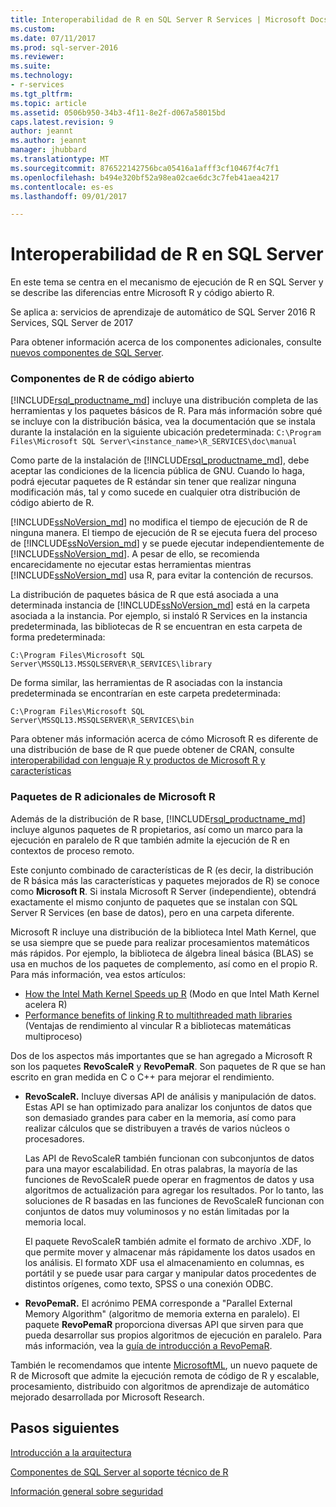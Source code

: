 ```yaml
---
title: Interoperabilidad de R en SQL Server R Services | Microsoft Docs
ms.custom: 
ms.date: 07/11/2017
ms.prod: sql-server-2016
ms.reviewer: 
ms.suite: 
ms.technology:
- r-services
ms.tgt_pltfrm: 
ms.topic: article
ms.assetid: 0506b950-34b3-4f11-8e2f-d067a58015bd
caps.latest.revision: 9
author: jeannt
ms.author: jeannt
manager: jhubbard
ms.translationtype: MT
ms.sourcegitcommit: 876522142756bca05416a1afff3cf10467f4c7f1
ms.openlocfilehash: b494e320bf52a98ea02cae6dc3c7feb41aea4217
ms.contentlocale: es-es
ms.lasthandoff: 09/01/2017

---
```

# <a name="r-interoperability-in-sql-server"></a>Interoperabilidad de R en SQL Server

En este tema se centra en el mecanismo de ejecución de R en SQL Server y se describe las diferencias entre Microsoft R y código abierto R.

Se aplica a: servicios de aprendizaje de automático de SQL Server 2016 R Services, SQL Server de 2017

Para obtener información acerca de los componentes adicionales, consulte [nuevos componentes de SQL Server](../../advanced-analytics/r-services/new-components-in-sql-server-to-support-r.md).

### <a name="open-source-r-components"></a>Componentes de R de código abierto

[!INCLUDE[rsql_productname_md](../../includes/rsql-productname-md.md)] incluye una distribución completa de las herramientas y los paquetes básicos de R. Para más información sobre qué se incluye con la distribución básica, vea la documentación que se instala durante la instalación en la siguiente ubicación predeterminada: `C:\Program Files\Microsoft SQL Server\<instance_name>\R_SERVICES\doc\manual`

Como parte de la instalación de [!INCLUDE[rsql_productname_md](../../includes/rsql-productname-md.md)], debe aceptar las condiciones de la licencia pública de GNU. Cuando lo haga, podrá ejecutar paquetes de R estándar sin tener que realizar ninguna modificación más, tal y como sucede en cualquier otra distribución de código abierto de R.

[!INCLUDE[ssNoVersion_md](../../includes/ssnoversion-md.md)] no modifica el tiempo de ejecución de R de ninguna manera. El tiempo de ejecución de R se ejecuta fuera del proceso de [!INCLUDE[ssNoVersion_md](../../includes/ssnoversion-md.md)] y se puede ejecutar independientemente de [!INCLUDE[ssNoVersion_md](../../includes/ssnoversion-md.md)]. A pesar de ello, se recomienda encarecidamente no ejecutar estas herramientas mientras [!INCLUDE[ssNoVersion_md](../../includes/ssnoversion-md.md)] usa R, para evitar la contención de recursos.

La distribución de paquetes básica de R que está asociada a una determinada instancia de [!INCLUDE[ssNoVersion_md](../../includes/ssnoversion-md.md)] está en la carpeta asociada a la instancia. Por ejemplo, si instaló R Services en la instancia predeterminada, las bibliotecas de R se encuentran en esta carpeta de forma predeterminada:

    C:\Program Files\Microsoft SQL Server\MSSQL13.MSSQLSERVER\R_SERVICES\library

De forma similar, las herramientas de R asociadas con la instancia predeterminada se encontrarían en este carpeta predeterminada:

    C:\Program Files\Microsoft SQL Server\MSSQL13.MSSQLSERVER\R_SERVICES\bin

Para obtener más información acerca de cómo Microsoft R es diferente de una distribución de base de R que puede obtener de CRAN, consulte [interoperabilidad con lenguaje R y productos de Microsoft R y características](https://docs.microsoft.com/en-us/r-server/what-is-r-server-interoperability)

### <a name="additional-r-packages-from-microsoft-r"></a>Paquetes de R adicionales de Microsoft R

Además de la distribución de R base, [!INCLUDE[rsql_productname_md](../../includes/rsql-productname-md.md)] incluye algunos paquetes de R propietarios, así como un marco para la ejecución en paralelo de R que también admite la ejecución de R en contextos de proceso remoto.

Este conjunto combinado de características de R (es decir, la distribución de R básica más las características y paquetes mejorados de R) se conoce como **Microsoft R**. Si instala Microsoft R Server (independiente), obtendrá exactamente el mismo conjunto de paquetes que se instalan con SQL Server R Services (en base de datos), pero en una carpeta diferente.

Microsoft R incluye una distribución de la biblioteca Intel Math Kernel, que se usa siempre que se puede para realizar procesamientos matemáticos más rápidos. Por ejemplo, la biblioteca de álgebra lineal básica (BLAS) se usa en muchos de los paquetes de complemento, así como en el propio R. Para más información, vea estos artículos:

+ [How the Intel Math Kernel Speeds up R](http://blog.revolutionanalytics.com/2014/10/revolution-r-open-mkl.html) (Modo en que Intel Math Kernel acelera R)
+ [Performance benefits of linking R to multithreaded math libraries](http://blog.revolutionanalytics.com/2010/06/performance-benefits-of-multithreaded-r.html) (Ventajas de rendimiento al vincular R a bibliotecas matemáticas multiproceso)

Dos de los aspectos más importantes que se han agregado a Microsoft R son los paquetes **RevoScaleR** y **RevoPemaR**. Son paquetes de R que se han escrito en gran medida en C o C++ para mejorar el rendimiento.

+ **RevoScaleR.** Incluye diversas API de análisis y manipulación de datos. Estas API se han optimizado para analizar los conjuntos de datos que son demasiado grandes para caber en la memoria, así como para realizar cálculos que se distribuyen a través de varios núcleos o procesadores.

   Las API de RevoScaleR también funcionan con subconjuntos de datos para una mayor escalabilidad. En otras palabras, la mayoría de las funciones de RevoScaleR puede operar en fragmentos de datos y usa algoritmos de actualización para agregar los resultados. Por lo tanto, las soluciones de R basadas en las funciones de RevoScaleR funcionan con conjuntos de datos muy voluminosos y no están limitadas por la memoria local.

  El paquete RevoScaleR también admite el formato de archivo .XDF, lo que permite mover y almacenar más rápidamente los datos usados en los análisis. El formato XDF usa el almacenamiento en columnas, es portátil y se puede usar para cargar y manipular datos procedentes de distintos orígenes, como texto, SPSS o una conexión ODBC. 

+ **RevoPemaR.** El acrónimo PEMA corresponde a "Parallel External Memory Algorithm" (algoritmo de memoria externa en paralelo). El paquete **RevoPemaR** proporciona diversas API que sirven para que pueda desarrollar sus propios algoritmos de ejecución en paralelo. Para más información, vea la [guía de introducción a RevoPemaR](https://docs.microsoft.com/r-server/r/how-to-developer-pemar).

También le recomendamos que intente [MicrosoftML](https://docs.microsoft.com/r-server/r/concept-what-is-the-microsoftml-package), un nuevo paquete de R de Microsoft que admite la ejecución remota de código de R y escalable, procesamiento, distribuido con algoritmos de aprendizaje de automático mejorado desarrollada por Microsoft Research.

## <a name="next-steps"></a>Pasos siguientes

[Introducción a la arquitectura](../../advanced-analytics/r/architecture-overview-sql-server-r.md)

[Componentes de SQL Server al soporte técnico de R](../../advanced-analytics/r/new-components-in-sql-server-to-support-r.md)

[Información general sobre seguridad](../../advanced-analytics/r/security-overview-sql-server-r.md)


